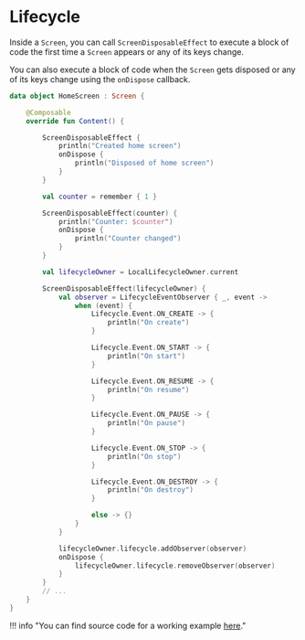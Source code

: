 # Lifecycle

Inside a `Screen`, you can call `ScreenDisposableEffect` to execute a block of code 
the first time a `Screen` appears or any of its keys change.

You can also execute a block of code 
when the `Screen` gets disposed or any of its keys change using the `onDispose` callback.

```kotlin
data object HomeScreen : Screen {

    @Composable
    override fun Content() {

        ScreenDisposableEffect {
            println("Created home screen")
            onDispose {
                println("Disposed of home screen")
            }
        }

        val counter = remember { 1 }

        ScreenDisposableEffect(counter) {
            println("Counter: $counter")
            onDispose {
                println("Counter changed")
            }
        }

        val lifecycleOwner = LocalLifecycleOwner.current

        ScreenDisposableEffect(lifecycleOwner) {
            val observer = LifecycleEventObserver { _, event ->
                when (event) {
                    Lifecycle.Event.ON_CREATE -> {
                        println("On create")
                    }

                    Lifecycle.Event.ON_START -> {
                        println("On start")
                    }

                    Lifecycle.Event.ON_RESUME -> {
                        println("On resume")
                    }

                    Lifecycle.Event.ON_PAUSE -> {
                        println("On pause")
                    }

                    Lifecycle.Event.ON_STOP -> {
                        println("On stop")
                    }

                    Lifecycle.Event.ON_DESTROY -> {
                        println("On destroy")
                    }

                    else -> {}
                }
            }

            lifecycleOwner.lifecycle.addObserver(observer)
            onDispose {
                lifecycleOwner.lifecycle.removeObserver(observer)
            }
        }
        // ...
    }
}
```

!!! info "You can find source code for a working example [here](https://github.com/hristogochev/vortex/blob/main/samples/sample/src/commonMain/kotlin/io/github/hristogochev/vortex/sample/lifecycle/LifecycleScreen.kt)."
